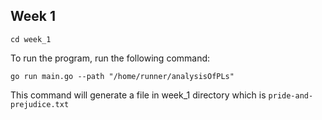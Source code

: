 ## Week 1
`cd week_1`

To run the program, run the following command:

`go run main.go --path "/home/runner/analysisOfPLs"`

This command will generate a file in week_1 directory which is `pride-and-prejudice.txt`
